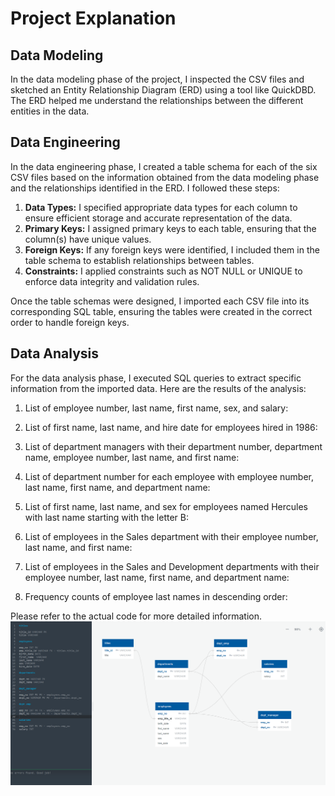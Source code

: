 # Project Explanation

## Data Modeling

In the data modeling phase of the project, I inspected the CSV files and sketched an Entity Relationship Diagram (ERD) using a tool like QuickDBD. The ERD helped me understand the relationships between the different entities in the data.

## Data Engineering

In the data engineering phase, I created a table schema for each of the six CSV files based on the information obtained from the data modeling phase and the relationships identified in the ERD. I followed these steps:

1. **Data Types:** I specified appropriate data types for each column to ensure efficient storage and accurate representation of the data.
2. **Primary Keys:** I assigned primary keys to each table, ensuring that the column(s) have unique values.
3. **Foreign Keys:** If any foreign keys were identified, I included them in the table schema to establish relationships between tables.
4. **Constraints:** I applied constraints such as NOT NULL or UNIQUE to enforce data integrity and validation rules.

Once the table schemas were designed, I imported each CSV file into its corresponding SQL table, ensuring the tables were created in the correct order to handle foreign keys.

## Data Analysis

For the data analysis phase, I executed SQL queries to extract specific information from the imported data. Here are the results of the analysis:

1. List of employee number, last name, first name, sex, and salary:


2. List of first name, last name, and hire date for employees hired in 1986:


3. List of department managers with their department number, department name, employee number, last name, and first name:


4. List of department number for each employee with employee number, last name, first name, and department name:
 
5. List of first name, last name, and sex for employees named Hercules with last name starting with the letter B:


6. List of employees in the Sales department with their employee number, last name, and first name:


7. List of employees in the Sales and Development departments with their employee number, last name, first name, and department name:


8. Frequency counts of employee last names in descending order:
  

Please refer to the actual code for more detailed information.
 ![Snippet Result 8](/erd.png)


